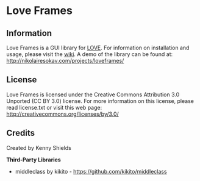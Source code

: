 # Love Frames

## Information

Love Frames is a GUI library for [LOVE](https://love2d.org/). For information on installation and usage, please visit the [wiki](https://github.com/NikolaiResokav/LoveFrames/wiki). A demo of the library can be found at: http://nikolairesokav.com/projects/loveframes/

## License

Love Frames is licensed under the Creative Commons Attribution 3.0 Unported (CC BY 3.0) license.
For more information on this license, please read license.txt or visit this web page: http://creativecommons.org/licenses/by/3.0/

## Credits

Created by Kenny Shields

**Third-Party Libraries**

- middleclass by kikito - https://github.com/kikito/middleclass